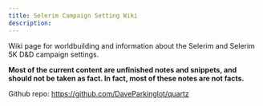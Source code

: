 ```yaml
---
title: Selerim Campaign Setting Wiki
description:
---
```

Wiki page for worldbuilding and information about the Selerim and Selerim 5K D&D campaign settings.

**Most of the current content are unfinished notes and snippets, and should not be taken as fact. In fact, most of these notes are not facts.**

Github repo:
https://github.com/DaveParkinglot/quartz